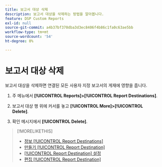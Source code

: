 ```yaml
---
title: 보고서 대상 삭제
description: 보고서 대상을 삭제하는 방법을 알아봅니다.
feature: DSP Custom Reports
exl-id: null
source-git-commit: a4b37bf370dba3d3ec8406f4b86c1fa0c63ae5bb
workflow-type: tm+mt
source-wordcount: '54'
ht-degree: 0%

---
```



# 보고서 대상 삭제

보고서 대상을 삭제하면 연결된 모든 사용자 지정 보고서의 게재에 영향을 줍니다.

1. 주 메뉴에서 **[!UICONTROL Reports]>[!UICONTROL Report Destinations]**.

1. 보고서 대상 행 위에 커서를 놓고 **[!UICONTROL More]>[!UICONTROL Delete]**.

1. 확인 메시지에서 **[!UICONTROL Delete]**.

>[!MORELIKETHIS]
>
>* [정보 [!UICONTROL Report Destinations]](/help/dsp/reports/report-destinations/report-destination-about.md)
>* [만들기 [!UICONTROL Report Destination]](/help/dsp/reports/report-destinations/report-destination-create.md)
>* [[!UICONTROL Report Destination] 설정](/help/dsp/reports/report-destinations/report-destination-settings.md)
>* [편집 [!UICONTROL Report Destination]](/help/dsp/reports/report-destinations/report-destination-edit.md)

